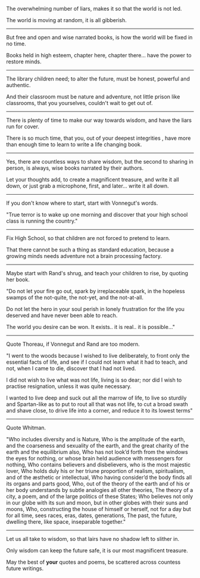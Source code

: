 The overwhelming number of liars,
makes it so that the world is not led.

The world is moving at random,
it is all gibberish.

---

But free and open and wise narrated books,
is how the world will be fixed in no time.

Books held in high esteem, chapter here, chapter there...
have the power to restore minds.

---

The library children need; to alter the future,
must be honest, powerful and authentic.

And their classroom must be nature and adventure,
not little prison like classrooms, that you yourselves, couldn't wait to get out of.

---

There is plenty of time to make our way towards wisdom,
and have the liars run for cover.

There is so much time, that you, out of your deepest integrities ,
have more than enough time to learn to write a life changing book.

---

Yes, there are countless ways to share wisdom,
but the second to sharing in person, is always, wise books narrated by their authors.

Let your thoughts add, to create a magnificent treasure, and write it all down,
or just grab a microphone, first, and later... write it all down.

---

If you don't know where to start,
start with Vonnegut's words.

"True terror is to wake up one morning and discover
that your high school class is running the country."

---

Fix High School,
so that children are not forced to pretend to learn.

That there cannot be such a thing as standard education,
because a growing minds needs adventure not a brain processing factory.

---

Maybe start with Rand's shrug,
and teach your children to rise, by quoting her book.

"Do not let your fire go out, spark by irreplaceable spark,
in the hopeless swamps of the not-quite, the not-yet, and the not-at-all.

Do not let the hero in your soul perish
in lonely frustration for the life you deserved and have never been able to reach.

The world you desire can be won.
It exists.. it is real.. it is possible..."

---

Quote Thoreau,
if Vonnegut and Rand are too modern.

"I  went to the woods because I wished to live deliberately,
to front only the essential facts of life, and see if I could not learn what it had to teach,
and not, when I came to die, discover that I had not lived.

I did not wish to live what was not life, living is so dear;
nor did I wish to practise resignation, unless it was quite necessary.

I wanted to live deep and suck out all the marrow of life,
to live so sturdily and Spartan-like as to put to rout all that was not life,
to cut a broad swath and shave close, to drive life into a corner, and reduce it to its lowest terms"

---

Quote
Whitman.

"Who includes diversity and is Nature,
Who is the amplitude of the earth, and the coarseness and sexuality of the earth, and the great charity of the earth and the equilibrium also,
Who has not look’d forth from the windows the eyes for nothing, or whose brain held audience with messengers for nothing,
Who contains believers and disbelievers, who is the most majestic lover,
Who holds duly his or her triune proportion of realism, spiritualism, and of the æsthetic or intellectual,
Who having consider’d the body finds all its organs and parts good,
Who, out of the theory of the earth and of his or her body understands by subtle analogies all other theories,
The theory of a city, a poem, and of the large politics of these States;
Who believes not only in our globe with its sun and moon, but in other globes with their suns and moons,
Who, constructing the house of himself or herself, not for a day but for all time, sees races, eras, dates, generations,
The past, the future, dwelling there, like space, inseparable together."

---

Let us all take to wisdom,
so that lairs have no shadow left to slither in.

Only wisdom can keep the future safe,
it is our most magnificent treasure.

May the best of __your__ quotes and poems,
be scattered across countess future writings.
